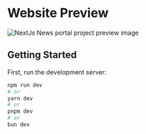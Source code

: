 # Website Preview
![NextJs News portal project preview image](https://res.cloudinary.com/de4xozulb/image/upload/v1704524716/Github-Preview/woyxuuobmsm2931ut0f6.png)

## Getting Started

First, run the development server:

```bash
npm run dev
# or
yarn dev
# or
pnpm dev
# or
bun dev
```
